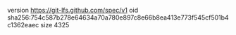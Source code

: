 version https://git-lfs.github.com/spec/v1
oid sha256:754c587b278e64634a70a780e897c8e66b8ea413e773f545cf501b4c1362eaec
size 4325
